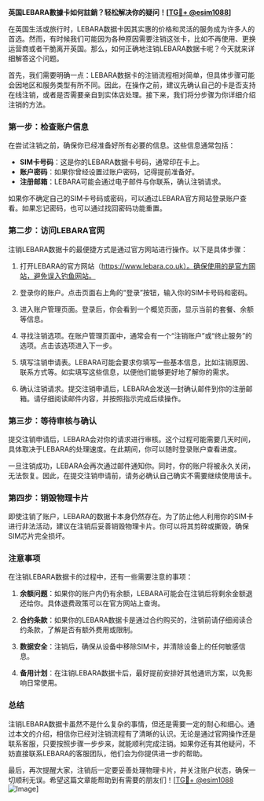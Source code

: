 **英国LEBARA數據卡如何註銷？轻松解决你的疑问！[[TG💪+ @esim1088](https://t.me/s/esim1088)]**

在英国生活或旅行时，LEBARA数据卡因其实惠的价格和灵活的服务成为许多人的首选。然而，有时候我们可能因为各种原因需要注销这张卡，比如不再使用、更换运营商或者干脆离开英国。那么，如何正确地注销LEBARA数据卡呢？今天就来详细解答这个问题。

首先，我们需要明确一点：LEBARA数据卡的注销流程相对简单，但具体步骤可能会因地区和服务类型有所不同。因此，在操作之前，建议先确认自己的卡是否支持在线注销，或者是否需要亲自到实体店处理。接下来，我们将分步骤为你详细介绍注销的方法。

### 第一步：检查账户信息

在尝试注销之前，确保你已经准备好所有必要的信息。这些信息通常包括：

- **SIM卡号码**：这是你的LEBARA数据卡号码，通常印在卡上。
- **账户密码**：如果你曾经设置过账户密码，记得提前准备好。
- **注册邮箱**：LEBARA可能会通过电子邮件与你联系，确认注销请求。

如果你不确定自己的SIM卡号码或密码，可以通过LEBARA官方网站登录账户查看。如果忘记密码，也可以通过找回密码功能重置。

### 第二步：访问LEBARA官网

注销LEBARA数据卡的最便捷方式是通过官方网站进行操作。以下是具体步骤：

1. 打开LEBARA的官方网站（https://www.lebara.co.uk）。确保使用的是官方网站，避免误入钓鱼网站。
   
2. 登录你的账户。点击页面右上角的“登录”按钮，输入你的SIM卡号码和密码。

3. 进入账户管理页面。登录后，你会看到一个概览页面，显示当前的套餐、余额等信息。

4. 寻找注销选项。在账户管理页面中，通常会有一个“注销账户”或“终止服务”的选项。点击该选项进入下一步。

5. 填写注销申请表。LEBARA可能会要求你填写一些基本信息，比如注销原因、联系方式等。如实填写这些信息，以便他们能够更好地了解你的需求。

6. 确认注销请求。提交注销申请后，LEBARA会发送一封确认邮件到你的注册邮箱。请仔细阅读邮件内容，并按照指示完成后续操作。

### 第三步：等待审核与确认

提交注销申请后，LEBARA会对你的请求进行审核。这个过程可能需要几天时间，具体取决于LEBARA的处理速度。在此期间，你可以随时登录账户查看进度。

一旦注销成功，LEBARA会再次通过邮件通知你。同时，你的账户将被永久关闭，无法恢复。因此，在提交注销申请前，请务必确认自己确实不需要继续使用该卡。

### 第四步：销毁物理卡片

即使注销了账户，LEBARA的数据卡本身仍然存在。为了防止他人利用你的SIM卡进行非法活动，建议在注销后妥善销毁物理卡片。你可以将其剪碎或撕毁，确保SIM芯片完全损坏。

### 注意事项

在注销LEBARA数据卡的过程中，还有一些需要注意的事项：

1. **余额问题**：如果你的账户内仍有余额，LEBARA可能会在注销后将剩余金额退还给你。具体退费政策可以在官方网站上查询。

2. **合约条款**：如果你的LEBARA数据卡是通过合约购买的，注销前请仔细阅读合约条款，了解是否有额外费用或限制。

3. **数据安全**：注销后，确保从设备中移除SIM卡，并清除设备上的任何敏感信息。

4. **备用计划**：在注销LEBARA数据卡后，最好提前安排好其他通讯方案，以免影响日常使用。

### 总结

注销LEBARA数据卡虽然不是什么复杂的事情，但还是需要一定的耐心和细心。通过本文的介绍，相信你已经对注销流程有了清晰的认识。无论是通过官网操作还是联系客服，只要按照步骤一步步来，就能顺利完成注销。如果你还有其他疑问，不妨直接联系LEBARA的客服团队，他们会为你提供进一步的帮助。

最后，再次提醒大家，注销后一定要妥善处理物理卡片，并关注账户状态，确保一切顺利无误。希望这篇文章能帮助到有需要的朋友们！[[TG💪+ @esim1088](https://t.me/s/esim1088) ![Image](https://i.postimg.cc/4NQfJmqS/Snipaste-2025-05-13-00-14-12.png)]
